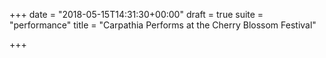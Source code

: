 +++
date = "2018-05-15T14:31:30+00:00"
draft = true
suite = "performance"
title = "Carpathia Performs at the Cherry Blossom Festival"

+++
